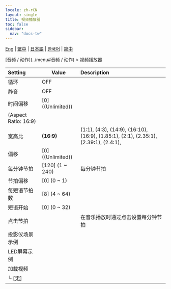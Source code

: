 ```yaml
---
locale: zh-rCN
layout: single
title: 视频播放器
toc: false
sidebar:
  nav: "docs-tw"
---
```

[Eng](/dancexr/menu/2025.4/motion/video_player) | [繁中](/tw/dancexr/menu/2025.4/motion/video_player) | [日本語](/jp/dancexr/menu/2025.4/motion/video_player) | [한국어](/kr/dancexr/menu/2025.4/motion/video_player) | [简中](/zh/dancexr/menu/2025.4/motion/video_player)

[音频 / 动作](../menu#音频 / 动作) > 视频播放器



| Setting | Value | Description |
| :--- | --- | :--- |
| 循环 | OFF | 
| 静音 | OFF | 
| 时间偏移 | [0] ((Unlimited)) | 
| (Aspect Ratio: 16:9) || 
| 宽高比 | **(16:9)** | (1:1), (4:3), (14:9), (16:10), (16:9), (1.85:1), (2:1), (2.35:1), (2.39:1), (2.4:1),  |
| 偏移 | [0] ((Unlimited)) | 
| 每分钟节拍 | [120] (1 ~ 240) | 每分钟节拍
| 节拍偏移 | [0] (0 ~ 1) | 
| 每短语节拍数 | [8] (4 ~ 64) | 
| 短语开始 | [0] (0 ~ 32) | 
| 点击节拍 || 在音乐播放时通过点击设置每分钟节拍
| 投影仪场景示例 || 
| LED屏幕示例 || 
| 加载视频 || 
| └&nbsp;[无] || 
